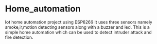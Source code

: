 # Home_automation
Iot home automation project using ESP8266
It uses three sensors namely smoke,ir,motion detecting sensors along with a buzzer and led.
This is a simple home automation which can be used to detect intruder attack and fire detection.
